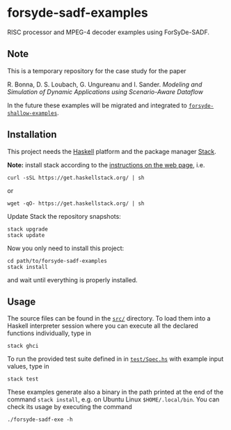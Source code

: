 # forsyde-sadf-examples

RISC processor and MPEG-4 decoder examples using ForSyDe-SADF.

## Note

This is a temporary repository for the case study for the paper

R. Bonna, D. S. Loubach, G. Ungureanu and I. Sander. _Modeling and Simulation of Dynamic Applications using Scenario-Aware Dataflow_

In the future these examples will be migrated and integrated to [`forsyde-shallow-examples`](https://github.com/forsyde/forsyde-shallow-examples).

## Installation

This project needs the [Haskell](https://www.haskell.org/) platform and the package manager [Stack](https://docs.haskellstack.org/en/stable/README/).

**Note:** install stack according to the [instructions on the web page](https://docs.haskellstack.org/en/stable/README/), i.e.

    curl -sSL https://get.haskellstack.org/ | sh

or

    wget -qO- https://get.haskellstack.org/ | sh

Update Stack the repository snapshots:

    stack upgrade
    stack update

Now you only need to install this project:

    cd path/to/forsyde-sadf-examples
    stack install

and wait until everything is properly installed.

## Usage

The source files can be found in the [`src/`](src) directory. To load them into a Haskell interpreter session where you can execute all the declared functions individually, type in

    stack ghci

To run the provided test suite defined in in [`test/Spec.hs`](test/Spec.hs) with example input values, type in

    stack test

These examples generate also a binary in the path printed at the end of the command `stack install`, e.g. on Ubuntu Linux `$HOME/.local/bin`. You can check its usage by executing the command

    ./forsyde-sadf-exe -h

